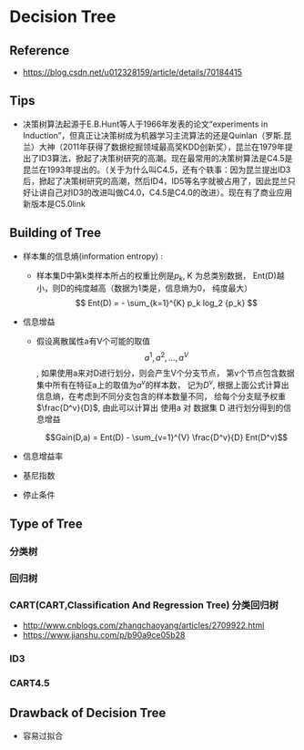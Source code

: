 # Decision Tree

## Reference

+ https://blog.csdn.net/u012328159/article/details/70184415 

## Tips
+ 决策树算法起源于E.B.Hunt等人于1966年发表的论文“experiments in Induction”，但真正让决策树成为机器学习主流算法的还是Quinlan（罗斯.昆兰）大神（2011年获得了数据挖掘领域最高奖KDD创新奖），昆兰在1979年提出了ID3算法，掀起了决策树研究的高潮。现在最常用的决策树算法是C4.5是昆兰在1993年提出的。（关于为什么叫C4.5，还有个轶事：因为昆兰提出ID3后，掀起了决策树研究的高潮，然后ID4，ID5等名字就被占用了，因此昆兰只好让讲自己对ID3的改进叫做C4.0，C4.5是C4.0的改进）。现在有了商业应用新版本是C5.0link

## Building of Tree

+ 样本集的信息熵(information entropy) : 

  + 样本集D中第k类样本所占的权重比例是$p_k$, K 为总类别数据， Ent(D)越小，则D的纯度越高（数据为1类是，信息熵为0， 纯度最大）
    $$ Ent(D) = - \sum_{k=1}^{K} p_k log_2 {p_k} ​$$

+ 信息增益

  + 假设离散属性a有V个可能的取值 $$a^1, a^2, …, a^V$$, 如果使用a来对D进行划分，则会产生V个分支节点， 第v个节点包含数据集中所有在特征a上的取值为$a^v$的样本数， 记为$D^v$,  根据上面公式计算出信息熵，在考虑到不同分支包含的样本数量不同， 给每个分支赋予权重$\frac{D^v}{D}$,  由此可以计算出 使用a 对 数据集 D 进行划分得到的信息增益

    $$Gain(D,a) = Ent(D) - \sum_{v=1}^{V} \frac{D^v}{D} Ent(D^v)​$$

+ 信息增益率
+ 基尼指数
+ 停止条件



## Type of Tree

### 分类树

### 回归树

### CART(CART,Classification And Regression Tree) 分类回归树
+ http://www.cnblogs.com/zhangchaoyang/articles/2709922.html
+ https://www.jianshu.com/p/b90a9ce05b28

### ID3

### CART4.5

## Drawback of Decision Tree

+ 容易过拟合

